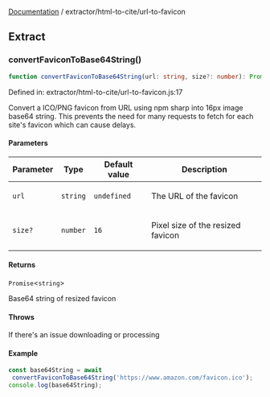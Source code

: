 [Documentation](../../modules.md) / extractor/html-to-cite/url-to-favicon

## Extract

### convertFaviconToBase64String()

```ts
function convertFaviconToBase64String(url: string, size?: number): Promise<string>;
```

Defined in: extractor/html-to-cite/url-to-favicon.js:17

Convert a ICO/PNG favicon from URL using npm sharp into 16px
image base64 string. This prevents the need for many requests
to fetch for each site's favicon which can cause delays.

#### Parameters

<table>
<thead>
<tr>
<th>Parameter</th>
<th>Type</th>
<th>Default value</th>
<th>Description</th>
</tr>
</thead>
<tbody>
<tr>
<td>

`url`

</td>
<td>

`string`

</td>
<td>

`undefined`

</td>
<td>

The URL of the favicon

</td>
</tr>
<tr>
<td>

`size?`

</td>
<td>

`number`

</td>
<td>

`16`

</td>
<td>

Pixel size of the resized favicon

</td>
</tr>
</tbody>
</table>

#### Returns

`Promise`&lt;`string`&gt;

Base64  string of resized favicon

#### Throws

If there's an issue downloading or processing

#### Example

```ts
const base64String = await
 convertFaviconToBase64String('https://www.amazon.com/favicon.ico');
console.log(base64String);
```
